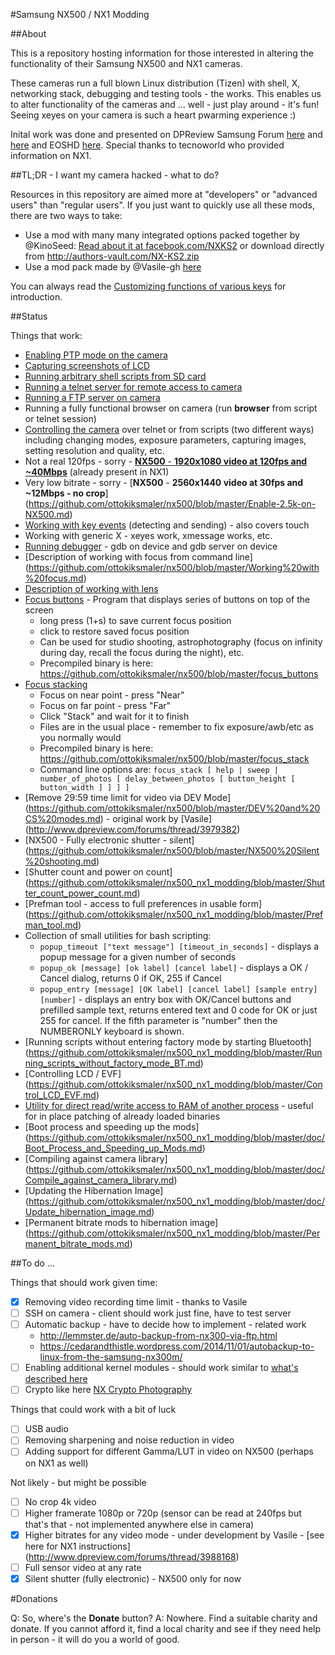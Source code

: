 #Samsung NX500 / NX1 Modding

##About

This is a repository hosting information for those interested in altering the functionality of their Samsung NX500 and NX1 cameras.

These cameras run a full blown Linux distribution (Tizen) with shell, X, networking stack, debugging and testing tools - the works. This enables us to alter functionality of the cameras and ... well - just play around - it's fun! Seeing xeyes on your camera is such a heart pwarming experience :)

Inital work was done and presented on DPReview Samsung Forum [here](http://www.dpreview.com/forums/thread/3964253) and [here](http://www.dpreview.com/forums/thread/3971805) and EOSHD [here](http://www.eoshd.com/comments/topic/19099-petition-for-samsung-nx1-hack/?do=findComment&comment=134256). Special thanks to tecnoworld who provided information on NX1.

##TL;DR - I want my camera hacked - what to do?

Resources in this repository are aimed more at "developers" or "advanced users" than "regular users". If you just want to quickly use all these mods, there are two ways to take:
  - Use a mod with many many integrated options packed together by @KinoSeed: [Read about it at facebook.com/NXKS2](https://www.facebook.com/NXKS2) or download directly from http://authors-vault.com/NX-KS2.zip
  - Use a mod pack made by @Vasile-gh [here](https://github.com/ottokiksmaler/nx500_nx1_modding/tree/master/video-bitrate-mods/nx-patch)

You can always read the [Customizing functions of various keys](https://github.com/ottokiksmaler/nx500_nx1_modding/blob/master/Customizing%20keys.md) for introduction.

##Status

Things that work:
  - [Enabling PTP mode on the camera](https://github.com/ottokiksmaler/nx500/blob/master/Enable-PTP-on-NX500-NX1.md)
  - [Capturing screenshots of LCD](https://github.com/ottokiksmaler/nx500/blob/master/Enable-Screenshot.md)
  - [Running arbitrary shell scripts from SD card](https://github.com/ottokiksmaler/nx500/blob/master/Running-shell-scripts-from-SD-card.md)
  - [Running a telnet server for remote access to camera](https://github.com/ottokiksmaler/nx500/blob/master/Running-telnet-server-on-camera.md)
  - [Running a FTP server on camera](https://github.com/ottokiksmaler/nx500/blob/master/Running%20FTP%20server%20on%20the%20camera.md)
  - Running a fully functional browser on camera (run **browser** from script or telnet session)
  - [Controlling the camera](https://github.com/ottokiksmaler/nx500/blob/master/Control-camera-from-command-line.md) over telnet or from scripts (two different ways) including changing modes, exposure parameters, capturing images, setting resolution and quality, etc.
  - Not a real 120fps - sorry - [**NX500** - **1920x1080 video at 120fps and ~40Mbps**](https://github.com/ottokiksmaler/nx500/blob/master/Enable-1080p-120fps-video-on-NX500.md) (already present in NX1)
  - Very low bitrate - sorry - [**NX500** - **2560x1440 video at 30fps and ~12Mbps - no crop**] (https://github.com/ottokiksmaler/nx500/blob/master/Enable-2.5k-on-NX500.md)
  - [Working with key events](https://github.com/ottokiksmaler/nx500/blob/master/Working-with-key-events.md) (detecting and sending) - also covers touch
  - Working with generic X - xeyes work, xmessage works, etc.
  - [Running debugger](https://github.com/ottokiksmaler/nx500/blob/master/Running-gdb.md) - gdb on device and gdb server on device
  - [Description of working with focus from command line] (https://github.com/ottokiksmaler/nx500/blob/master/Working%20with%20focus.md)
  - [Description of working with lens](https://github.com/ottokiksmaler/nx500/blob/master/Working%20with%20lens.md)
  - [Focus buttons](https://github.com/ottokiksmaler/nx500/blob/master/focus_buttons.c) - Program that displays series of buttons on top of the screen 
    - long press (1+s) to save current focus position
    - click to restore saved focus position
    - Can be used for studio shooting, astrophotography (focus on infinity during day, recall the focus during the night), etc.
    - Precompiled binary is here: https://github.com/ottokiksmaler/nx500/blob/master/focus_buttons
  - [Focus stacking](https://github.com/ottokiksmaler/nx500/blob/master/focus_stack.c)
    - Focus on near point - press "Near"
    - Focus on far point - press "Far"
    - Click "Stack" and wait for it to finish
    - Files are in the usual place - remember to fix exposure/awb/etc as you normally would
    - Precompiled binary is here: https://github.com/ottokiksmaler/nx500/blob/master/focus_stack
    - Command line options are:
      ```focus_stack [ help | sweep | number_of_photos [ delay_between_photos [ button_height [ button_width ] ] ] ]```
  - [Remove 29:59 time limit for video via DEV Mode] (https://github.com/ottokiksmaler/nx500/blob/master/DEV%20and%20CS%20modes.md) - original work by [Vasile] (http://www.dpreview.com/forums/thread/3979382)
  - [NX500 - Fully electronic shutter - silent] (https://github.com/ottokiksmaler/nx500/blob/master/NX500%20Silent%20shooting.md)
  - [Shutter count and power on count] (https://github.com/ottokiksmaler/nx500_nx1_modding/blob/master/Shutter_count_power_count.md)
  - [Prefman tool - access to full preferences in usable form] (https://github.com/ottokiksmaler/nx500_nx1_modding/blob/master/Prefman_tool.md)
  - Collection of small utilities for bash scripting:
    - ```popup_timeout ["text message"] [timeout_in_seconds]``` - displays a popup message for a given number of seconds
    - ```popup_ok [message] [ok label] [cancel label]``` - displays a OK / Cancel dialog, returns 0 if OK, 255 if Cancel
    - ```popup_entry [message] [OK label] [cancel label] [sample entry] [number]``` - displays an entry box with OK/Cancel buttons and prefilled sample text, returns entered text and 0 code for OK or just 255 for cancel. If the fifth parameter is "number" then the NUMBERONLY keyboard is shown.
  - [Running scripts without entering factory mode by starting Bluetooth] (https://github.com/ottokiksmaler/nx500_nx1_modding/blob/master/Running_scripts_without_factory_mode_BT.md)
  - [Controlling LCD / EVF] (https://github.com/ottokiksmaler/nx500_nx1_modding/blob/master/Control_LCD_EVF.md)
  - [Utility for direct read/write access to RAM of another process](https://github.com/ottokiksmaler/nx500_nx1_modding/blob/master/Poker.md) - useful for in place patching of already loaded binaries
  - [Boot process and speeding up the mods] (https://github.com/ottokiksmaler/nx500_nx1_modding/blob/master/doc/Boot_Process_and_Speeding_up_Mods.md)
  - [Compiling against camera library] (https://github.com/ottokiksmaler/nx500_nx1_modding/blob/master/doc/Compile_against_camera_library.md)
  - [Updating the Hibernation Image] (https://github.com/ottokiksmaler/nx500_nx1_modding/blob/master/doc/Update_hibernation_image.md)
  - [Permanent bitrate mods to hibernation image] (https://github.com/ottokiksmaler/nx500_nx1_modding/blob/master/Permanent_bitrate_mods.md) 

##To do ...

Things that should work given time:
  - [x] Removing video recording time limit - thanks to Vasile
  - [ ] SSH on camera - client should work just fine, have to test server
  - [ ] Automatic backup - have to decide how to implement - related work
    - http://lemmster.de/auto-backup-from-nx300-via-ftp.html
    - https://cedarandthistle.wordpress.com/2014/11/01/autobackup-to-linux-from-the-samsung-nx300m/
  - [ ] Enabling additional kernel modules - should work similar to  [what's described here](http://www.lemmster.de/cross-compile-kernel-module-samsung-nx300-ubnut-14.04.html)
  - [ ] Crypto like here [NX Crypto Photography](https://sites.google.com/site/nxcryptophotography/)

Things that could work with a bit of luck
  - [ ] USB audio
  - [ ] Removing sharpening and noise reduction in video
  - [ ] Adding support for different Gamma/LUT in video on NX500 (perhaps on NX1 as well)

Not likely - but might be possible
  - [ ] No crop 4k video
  - [ ] Higher framerate 1080p or 720p (sensor can be read at 240fps but that's that - not implemented anywhere else in camera)
  - [x] Higher bitrates for any video mode - under development by Vasile - [see here for NX1 instructions] (http://www.dpreview.com/forums/thread/3988168)
  - [ ] Full sensor video at any rate
  - [x] Silent shutter (fully electronic) - NX500 only for now

#Donations

Q: So, where's the **Donate** button?
A: Nowhere. Find a suitable charity and donate. If you cannot afford it, find a local charity and see if they need help in person - it will do you a world of good.
